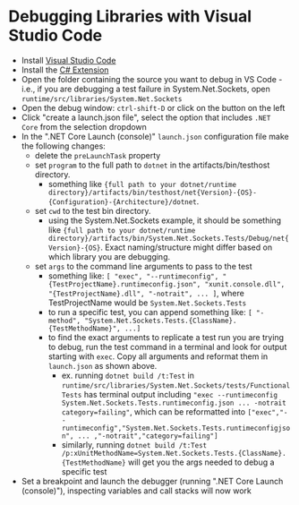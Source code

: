 # Debugging Libraries with Visual Studio Code

- Install [Visual Studio Code](https://code.visualstudio.com/)
- Install the [C# Extension](https://marketplace.visualstudio.com/items?itemName=ms-dotnettools.csharp)
- Open the folder containing the source you want to debug in VS Code - i.e., if you are debugging a test failure in System.Net.Sockets, open `runtime/src/libraries/System.Net.Sockets`
- Open the debug window: `ctrl-shift-D` or click on the button on the left
- Click "create a launch.json file", select the option that includes `.NET Core` from the selection dropdown
- In the ".NET Core Launch (console)" `launch.json` configuration file make the following changes:
  - delete the `preLaunchTask` property
  - set `program` to the full path to `dotnet` in the artifacts/bin/testhost directory.
    - something like `{full path to your dotnet/runtime directory}/artifacts/bin/testhost/net{Version}-{OS}-{Configuration}-{Architecture}/dotnet`.
  - set `cwd` to the test bin directory.
    - using the System.Net.Sockets example, it should be something like `{full path to your dotnet/runtime directory}/artifacts/bin/System.Net.Sockets.Tests/Debug/net{Version}-{OS}`. Exact naming/structure might differ based on which library you are debugging.
  - set `args` to the command line arguments to pass to the test
    - something like: `[ "exec", "--runtimeconfig", "{TestProjectName}.runtimeconfig.json", "xunit.console.dll", "{TestProjectName}.dll", "-notrait", ... ]`, where TestProjectName would be `System.Net.Sockets.Tests`
    - to run a specific test, you can append something like: `[ "-method", "System.Net.Sockets.Tests.{ClassName}.{TestMethodName}", ...]`
    - to find the exact arguments to replicate a test run you are trying to debug, run the test command in a terminal and look for output starting with `exec`. Copy all arguments and reformat them in `launch.json` as shown above.
      - ex. running `dotnet build /t:Test` in `runtime/src/libraries/System.Net.Sockets/tests/FunctionalTests` has terminal output including `"exec --runtimeconfig System.Net.Sockets.Tests.runtimeconfig.json ... -notrait category=failing"`, which can be reformatted into `["exec","--runtimeconfig","System.Net.Sockets.Tests.runtimeconfigjson", ... ,"-notrait","category=failing"]`
      - similarly, running `dotnet build /t:Test /p:xUnitMethodName=System.Net.Sockets.Tests.{ClassName}.{TestMethodName}` will get you the args needed to debug a specific test
- Set a breakpoint and launch the debugger (running ".NET Core Launch (console)"), inspecting variables and call stacks will now work